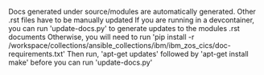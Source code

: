 Docs generated under source/modules are automatically generated.
Other .rst files have to be manually updated
If you are running in a devcontainer, you can run 'update-docs.py' to generate updates to the modules .rst documents
Otherwise, you will need to run 'pip install -r /workspace/collections/ansible_collections/ibm/ibm_zos_cics/doc-requirements.txt'
Then run, 'apt-get updates' followed by 'apt-get install make' before you can run 'update-docs.py'